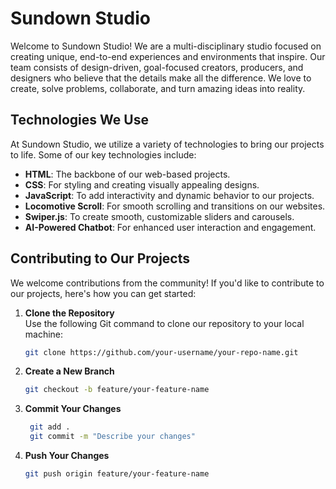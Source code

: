 # Sundown Studio

Welcome to Sundown Studio! We are a multi-disciplinary studio focused on creating unique, end-to-end experiences and environments that inspire. Our team consists of design-driven, goal-focused creators, producers, and designers who believe that the details make all the difference. We love to create, solve problems, collaborate, and turn amazing ideas into reality.

## Technologies We Use

At Sundown Studio, we utilize a variety of technologies to bring our projects to life. Some of our key technologies include:

- **HTML**: The backbone of our web-based projects.
- **CSS**: For styling and creating visually appealing designs.
- **JavaScript**: To add interactivity and dynamic behavior to our projects.
- **Locomotive Scroll**: For smooth scrolling and transitions on our websites.
- **Swiper.js**: To create smooth, customizable sliders and carousels.
- **AI-Powered Chatbot**: For enhanced user interaction and engagement.

## Contributing to Our Projects

We welcome contributions from the community! If you'd like to contribute to our projects, here's how you can get started:

1. **Clone the Repository**  
   Use the following Git command to clone our repository to your local machine:
   ```bash
   git clone https://github.com/your-username/your-repo-name.git
2. **Create a New Branch**
    ```bash
    git checkout -b feature/your-feature-name
4. **Commit Your Changes**
   ```bash
    git add .
    git commit -m "Describe your changes"
5. **Push Your Changes**

    ```bash
    git push origin feature/your-feature-name





